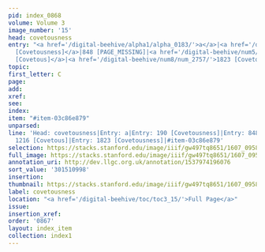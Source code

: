 ```yaml
---
pid: index_0868
volume: Volume 3
image_number: '15'
head: covetousness
entry: "<a href='/digital-beehive/alpha1/alpha_0183/'>a</a>|<a href='/digital-beehive/num1/num_0199/'>190
  [Covetousness]</a>|848 [PAGE_MISSING]|<a href='/digital-beehive/num5/num_1664/'>1216
  [Covetous]</a>|<a href='/digital-beehive/num8/num_2757/'>1823 [Covetousness]</a>"
topic:
first_letter: C
page:
add:
xref:
see:
index:
item: "#item-03c86e879"
unparsed:
line: 'Head: covetousness|Entry: a|Entry: 190 [Covetousness]|Entry: 848 [PAGE_MISSING]|Entry:
  1216 [Covetous]|Entry: 1823 [Covetousness]|#item-03c86e879'
selection: https://stacks.stanford.edu/image/iiif/gw497tq8651/1607_0958/150,998,714,149/full/0/default.jpg
full_image: https://stacks.stanford.edu/image/iiif/gw497tq8651/1607_0958/full/full/0/default.jpg
annotation_uri: http://dev.llgc.org.uk/annotation/1537974196076
sort_value: '301510998'
insertion:
thumbnail: https://stacks.stanford.edu/image/iiif/gw497tq8651/1607_0958/150,998,714,149/150,/0/default.jpg
label: covetousness
location: "<a href='/digital-beehive/toc/toc3_15/'>Full Page</a>"
issue:
insertion_xref:
order: '0867'
layout: index_item
collection: index1
---
```

